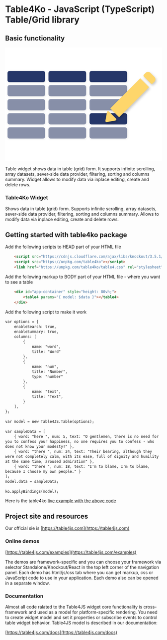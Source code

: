# Table4Ko - JavaScript (TypeScript) Table/Grid library

## Basic functionality

![Table4JS](./site/img/features/4.svg)

Table widget shows data in table (grid) form. It supports infinite scrolling, array datasets, sever-side data provider, filtering, sorting and columns summary. Widget allows to modify data via inplace editing, create and delete rows. 

### Table4Ko Widget

Shows data in table (grid) form. Supports infinite scrolling, array datasets, sever-side data provider, filtering, sorting and columns summary. Allows to modify data via inplace editing, create and delete rows. 

## Getting started with table4ko package

Add the following scripts to HEAD part of your HTML file
```HTML
    <script src="https://cdnjs.cloudflare.com/ajax/libs/knockout/3.5.1/knockout-latest.debug.js"></script>
    <script src="https://unpkg.com/table4ko"></script>
    <link href="https://unpkg.com/table4ko/table4.css" rel="stylesheet">
```

Add the following markup to BODY part of your HTML file - where you want to see a table
```HTML
    <div id="app-container" style="height: 80vh;">
        <table4 params="{ model: $data }"></table4>
    </div>
```

Add the following script to make it work
```JS
var options = {
    enableSearch: true,
    enableSummary: true,
    columns: [
        {
            name: "word",
            title: "Word"
        },
        {
            name: "num",
            title: "Number",
            type: "number"
        },
        {
            name: "text",
            title: "Text",
        }
    ],
};

var model = new Table4JS.Table(options);

var sampleData = [
    { word: "here ", num: 5, text: "O gentlemen, there is no need for you to confess your happiness, no one requires you to confess - who does not know your modesty!" },
    { word: "there ", num: 24, text: "Their bearing, although they were not completely calm, with its ease, full of dignity and humility at the same time, aroused admiration" },
    { word: "there ", num: 18, text: "I'm to blame, I'm to blame, because I choose my own people." }
];
model.data = sampleData;

ko.applyBindings(model);
```

Here is the table4ko [live example with the above code](https://plnkr.co/edit/Vm37fLWAxb8Uv7QN?open=lib%2Fscript.js&preview)

## Project site and resources
Our official sie is [https://table4js.com](https://table4js.com)

### Online demos
[https://table4js.com/examples](https://table4js.com/examples)

The demos are framework-specific and you can choose your framework via selector Standalone/Knockout/React in the top left corner of the navigation panel. Each demo has html/js/css tab where you can get markup, css or JavaScript code to use in your application. Each demo also can be opened in a separate window.

### Documentation
Almost all code ralated to the Table4JS widget core functionality is cross-framework and used as a model for platform-specific rendering. You need to create widget model and set it properties or subscribe events to control table widget behavior. Table4JS model is described in our documentation:

[https://table4js.com/docs](https://table4js.com/docs)